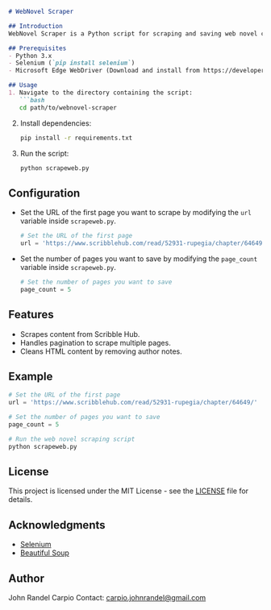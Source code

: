 ```markdown
# WebNovel Scraper

## Introduction
WebNovel Scraper is a Python script for scraping and saving web novel content from Scribble Hub. It uses Selenium for web automation and BeautifulSoup for HTML parsing.

## Prerequisites
- Python 3.x
- Selenium (`pip install selenium`)
- Microsoft Edge WebDriver (Download and install from https://developer.microsoft.com/en-us/microsoft-edge/tools/webdriver/)

## Usage
1. Navigate to the directory containing the script:
   ```bash
   cd path/to/webnovel-scraper
   ```

2. Install dependencies:
   ```bash
   pip install -r requirements.txt
   ```

3. Run the script:
   ```bash
   python scrapeweb.py
   ```

## Configuration
- Set the URL of the first page you want to scrape by modifying the `url` variable inside `scrapeweb.py`.
  ```python
  # Set the URL of the first page
  url = 'https://www.scribblehub.com/read/52931-rupegia/chapter/64649/'
  ```

- Set the number of pages you want to save by modifying the `page_count` variable inside `scrapeweb.py`.
  ```python
  # Set the number of pages you want to save
  page_count = 5
  ```

## Features
- Scrapes content from Scribble Hub.
- Handles pagination to scrape multiple pages.
- Cleans HTML content by removing author notes.

## Example
```python
# Set the URL of the first page
url = 'https://www.scribblehub.com/read/52931-rupegia/chapter/64649/'

# Set the number of pages you want to save
page_count = 5

# Run the web novel scraping script
python scrapeweb.py
```

## License
This project is licensed under the MIT License - see the [LICENSE](LICENSE) file for details.

## Acknowledgments
- [Selenium](https://www.selenium.dev/)
- [Beautiful Soup](https://www.crummy.com/software/BeautifulSoup/)

## Author
John Randel Carpio
Contact: carpio.johnrandel@gmail.com
